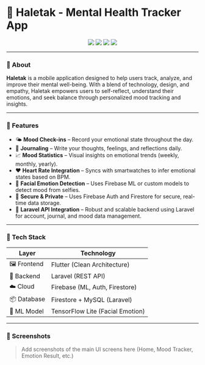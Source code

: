 # 🌿 Haletak - Mental Health Tracker App

<p align="center">
  <img src="https://img.shields.io/badge/Flutter-mental%20health-blue?style=flat-square&logo=flutter&logoColor=white"/>
  <img src="https://img.shields.io/badge/Backend-Laravel-red?style=flat-square&logo=laravel"/>
  <img src="https://img.shields.io/badge/Firebase-ML/Storage-yellow?style=flat-square&logo=firebase"/>
  <img src="https://img.shields.io/badge/Status-In%20Progress-green?style=flat-square"/>
</p>

---

### 🧠 About

**Haletak** is a mobile application designed to help users track, analyze, and improve their mental well-being. With a blend of technology, design, and empathy, Haletak empowers users to self-reflect, understand their emotions, and seek balance through personalized mood tracking and insights.

---

### 🚀 Features

- 🌤️ **Mood Check-ins** – Record your emotional state throughout the day.
- 📓 **Journaling** – Write your thoughts, feelings, and reflections daily.
- 📈 **Mood Statistics** – Visual insights on emotional trends (weekly, monthly, yearly).
- ❤️ **Heart Rate Integration** – Syncs with smartwatches to infer emotional states based on BPM.
- 🤳 **Facial Emotion Detection** – Uses Firebase ML or custom models to detect mood from selfies.
- 🔐 **Secure & Private** – Uses Firebase Auth and Firestore for secure, real-time data storage.
- 🔗 **Laravel API Integration** – Robust and scalable backend using Laravel for account, journal, and mood data management.

---

### 🧰 Tech Stack

| Layer      | Technology         |
|------------|--------------------|
| 🖼️ Frontend | Flutter (Clean Architecture) |
| 🔧 Backend  | Laravel (REST API)          |
| ☁️ Cloud    | Firebase (ML, Auth, Firestore) |
| 📦 Database | Firestore + MySQL (Laravel) |
| 🤖 ML Model | TensorFlow Lite (Facial Emotion) |

---

### 📸 Screenshots

> Add screenshots of the main UI screens here (Home, Mood Tracker, Emotion Result, etc.)


